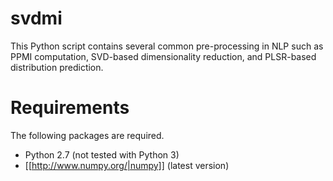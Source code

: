 svdmi
=====

This Python script contains several common pre-processing in NLP such as PPMI computation, SVD-based dimensionality reduction, and PLSR-based distribution prediction.

Requirements
=============
The following packages are required.

* Python 2.7 (not tested with Python 3)
* [[http://www.numpy.org/|numpy]] (latest version)


